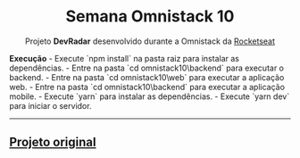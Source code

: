 <h1 align="center">Semana Omnistack 10</h1>
<p align="center">Projeto <strong>DevRadar</strong> desenvolvido durante a Omnistack da <a href="https://rocketseat.com.br">Rocketseat</a></p>
<strong>Execução</strong>
- Execute `npm install` na pasta raiz para instalar as dependências.
- Entre na pasta `cd omnistack10\backend` para executar o backend.
- Entre na pasta `cd omnistack10\web` para executar a aplicação web.
- Entre na pasta `cd omnistack10\backend` para executar a aplicação mobile.
- Execute `yarn` para instalar as dependências.
- Execute `yarn dev` para iniciar o servidor.
<hr>
<a href="https://github.com/Rocketseat/semana-omnistack-10"><h2> Projeto original </h2></a>
